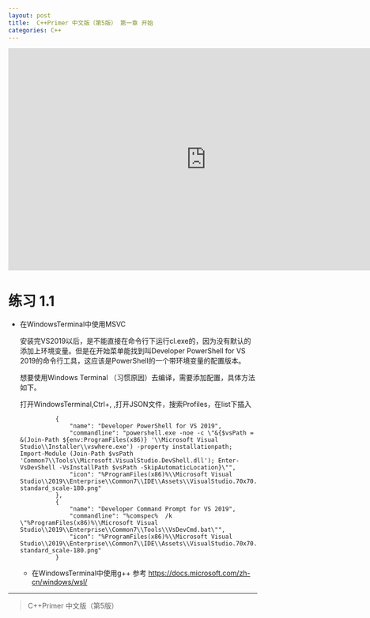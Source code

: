```yaml
---
layout: post
title:  C++Primer 中文版（第5版） 第一章 开始
categories: C++
---
```


<iframe style="border:none" width="800" height="450" text-align="center" src="https://whimsical.com/embed/CfhN8fAYCbg82HZLtwWJFT@2Ux7TurymNRaSQ9toqS6"></iframe>

# 练习 1.1
* 在WindowsTerminal中使用MSVC
  
  安装完VS2019以后，是不能直接在命令行下运行cl.exe的，因为没有默认的添加上环境变量。但是在开始菜单能找到叫Developer PowerShell for VS 2019的命令行工具，这应该是PowerShell的一个带环境变量的配置版本。

  想要使用Windows Terminal （习惯原因）去编译，需要添加配置，具体方法如下。

  打开WindowsTerminal,Ctrl+, ,打开JSON文件，搜索Profiles，在list下插入

  ``` shell
			{
                "name": "Developer PowerShell for VS 2019",
                "commandline": "powershell.exe -noe -c \"&{$vsPath = &(Join-Path ${env:ProgramFiles(x86)} '\\Microsoft Visual Studio\\Installer\\vswhere.exe') -property installationpath; Import-Module (Join-Path $vsPath 'Common7\\Tools\\Microsoft.VisualStudio.DevShell.dll'); Enter-VsDevShell -VsInstallPath $vsPath -SkipAutomaticLocation}\"",
                "icon": "%ProgramFiles(x86)%\\Microsoft Visual Studio\\2019\\Enterprise\\Common7\\IDE\\Assets\\VisualStudio.70x70.contrast-standard_scale-180.png"
            },
            {
                "name": "Developer Command Prompt for VS 2019",
                "commandline": "%comspec%  /k \"%ProgramFiles(x86)%\\Microsoft Visual Studio\\2019\\Enterprise\\Common7\\Tools\\VsDevCmd.bat\"",
                "icon": "%ProgramFiles(x86)%\\Microsoft Visual Studio\\2019\\Enterprise\\Common7\\IDE\\Assets\\VisualStudio.70x70.contrast-standard_scale-180.png"
            }
  ```

  * 在WindowsTerminal中使用g++
    参考 https://docs.microsoft.com/zh-cn/windows/wsl/
---
> C++Primer 中文版（第5版）
